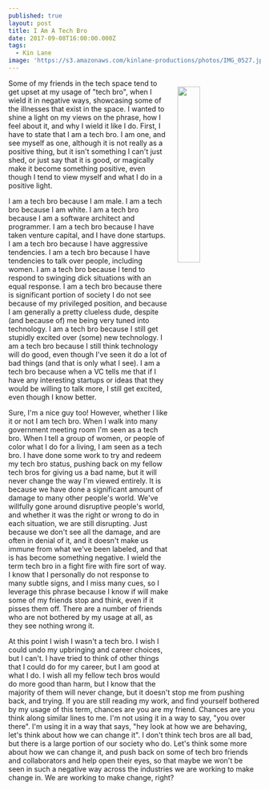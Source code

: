 ```yaml
---
published: true
layout: post
title: I Am A Tech Bro
date: 2017-09-08T16:00:00.000Z
tags:
  - Kin Lane
image: 'https://s3.amazonaws.com/kinlane-productions/photos/IMG_0527.jpg'
---
```

<p><img src="https://s3.amazonaws.com/kinlane-productions/photos/IMG_0527.jpg" align="right" width="30%" style="padding: 15px;" /></p>Some of my friends in the tech space tend to get upset at my usage of "tech bro", when I wield it in negative ways, showcasing some of the illnesses that exist in the space. I wanted to shine a light on my views on the phrase, how I feel about it, and why I wield it like I do. First, I have to state that I am a tech bro. I am one, and see myself as one, although it is not really as a positive thing, but it isn't something I can't just shed, or just say that it is good, or magically make it become something positive, even though I tend to view myself and what I do in a positive light.

I am a tech bro because I am male. I am a tech bro because I am white. I am a tech bro because I am a software architect and programmer. I am a tech bro because I have taken venture capital, and I have done startups. I am a tech bro because I have aggressive tendencies. I am a tech bro because I have tendencies to talk over people, including women. I am a tech bro because I tend to respond to swinging dick situations with an equal response. I am a tech bro because there is significant portion of society I do not see because of my privileged position, and because I am generally a pretty clueless dude, despite (and because of) me being very tuned into technology. I am a tech bro because I still get stupidly excited over (some) new technology. I am a tech bro because I still think technology will do good, even though I've seen it do a lot of bad things (and that is only what I see). I am a tech bro because when a VC tells me that if I have any interesting startups or ideas that they would be willing to talk more, I still get excited, even though I know better.

Sure, I'm a nice guy too! However, whether I like it or not I am tech bro. When I walk into many government meeting room I'm seen as a tech bro. When I tell a group of women, or people of color what I do for a living, I am seen as a tech bro. I have done some work to try and redeem my tech bro status, pushing back on my fellow tech bros for giving us a bad name, but it will never change the way I'm viewed entirely. It is because we have done a significant amount of damage to many other people's world. We've willfully gone around disruptive people's world, and whether it was the right or wrong to do in each situation, we are still disrupting. Just because we don't see all the damage, and are often in denial of it, and it doesn't make us immune from what we've been labeled, and that is has become something negative. I wield the term tech bro in a fight fire with fire sort of way. I know that I personally do not response to many subtle signs, and I miss many cues, so I leverage this phrase because I know if will make some of my friends stop and think, even if it pisses them off. There are a number of friends who are not bothered by my usage at all, as they see nothing wrong it.

At this point I wish I wasn't a tech bro. I wish I could undo my upbringing and career choices, but I can't. I have tried to think of other things that I could do for my career, but I am good at what I do. I wish all my fellow tech bros would do more good than harm, but I know that the majority of them will never change, but it doesn't stop me from pushing back, and trying. If you are still reading my work, and find yourself bothered by my usage of this term, chances are you are my friend. Chances are you think along similar lines to me. I'm not using it in a way to say, "you over there". I'm using it in a way that says, "hey look at how we are behaving, let's think about how we can change it". I don't think tech bros are all bad, but there is a large portion of our society who do. Let's think some more about how we can change it, and push back on some of tech bro friends and collaborators and help open their eyes, so that maybe we won't be seen in such a negative way across the industries we are working to make change in. We are working to make change, right?
